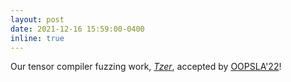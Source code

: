 ```yaml
---
layout: post
date: 2021-12-16 15:59:00-0400
inline: true
---
```


Our tensor compiler fuzzing work, *[Tzer](https://github.com/Tzer-AnonBot/tzer)*, accepted by [OOPSLA'22](https://2022.splashcon.org/track/splash-2022-oopsla)!
